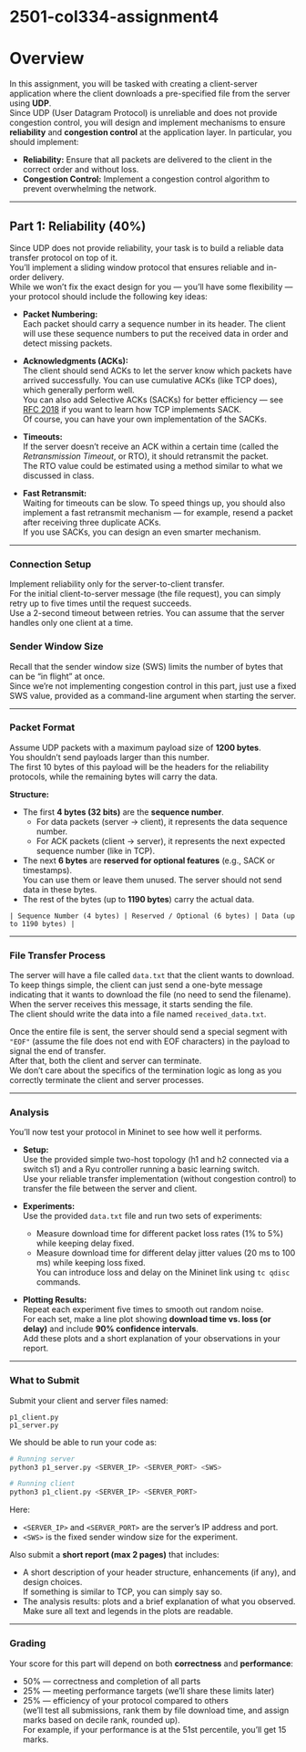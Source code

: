 # 2501-col334-assignment4

# Overview

In this assignment, you will be tasked with creating a client-server application where the client downloads a pre-specified file from the server using **UDP**.  
Since UDP (User Datagram Protocol) is unreliable and does not provide congestion control, you will design and implement mechanisms to ensure **reliability** and **congestion control** at the application layer. In particular, you should implement:

- **Reliability:** Ensure that all packets are delivered to the client in the correct order and without loss.
- **Congestion Control:** Implement a congestion control algorithm to prevent overwhelming the network. 

---

## Part 1: Reliability (40%)

Since UDP does not provide reliability, your task is to build a reliable data transfer protocol on top of it.  
You’ll implement a sliding window protocol that ensures reliable and in-order delivery.  
While we won’t fix the exact design for you — you’ll have some flexibility — your protocol should include the following key ideas:

- **Packet Numbering:**  
  Each packet should carry a sequence number in its header. The client will use these sequence numbers to put the received data in order and detect missing packets.

- **Acknowledgments (ACKs):**  
  The client should send ACKs to let the server know which packets have arrived successfully. You can use cumulative ACKs (like TCP does), which generally perform well.  
  You can also add Selective ACKs (SACKs) for better efficiency — see [RFC 2018](https://datatracker.ietf.org/doc/html/rfc2018) if you want to learn how TCP implements SACK.  
  Of course, you can have your own implementation of the SACKs. 

- **Timeouts:**  
  If the server doesn’t receive an ACK within a certain time (called the *Retransmission Timeout*, or RTO), it should retransmit the packet.  
  The RTO value could be estimated using a method similar to what we discussed in class.

- **Fast Retransmit:**  
  Waiting for timeouts can be slow. To speed things up, you should also implement a fast retransmit mechanism — for example, resend a packet after receiving three duplicate ACKs.  
  If you use SACKs, you can design an even smarter mechanism.

---

### Connection Setup

Implement reliability only for the server-to-client transfer.  
For the initial client-to-server message (the file request), you can simply retry up to five times until the request succeeds.  
Use a 2-second timeout between retries. You can assume that the server handles only one client at a time.

### Sender Window Size

Recall that the sender window size (SWS) limits the number of bytes that can be “in flight” at once.  
Since we’re not implementing congestion control in this part, just use a fixed SWS value, provided as a command-line argument when starting the server.

---

### Packet Format

Assume UDP packets with a maximum payload size of **1200 bytes**.  
You shouldn’t send payloads larger than this number.  
The first 10 bytes of this payload will be the headers for the reliability protocols, while the remaining bytes will carry the data.

**Structure:**
- The first **4 bytes (32 bits)** are the **sequence number**.  
  - For data packets (server → client), it represents the data sequence number.  
  - For ACK packets (client → server), it represents the next expected sequence number (like in TCP).
- The next **6 bytes** are **reserved for optional features** (e.g., SACK or timestamps).  
  You can use them or leave them unused. The server should not send data in these bytes.
- The rest of the bytes (up to **1190 bytes**) carry the actual data.

```
| Sequence Number (4 bytes) | Reserved / Optional (6 bytes) | Data (up to 1190 bytes) |
```

---

### File Transfer Process

The server will have a file called `data.txt` that the client wants to download.  
To keep things simple, the client can just send a one-byte message indicating that it wants to download the file (no need to send the filename).  
When the server receives this message, it starts sending the file.  
The client should write the data into a file named `received_data.txt`.  

Once the entire file is sent, the server should send a special segment with `"EOF"` (assume the file does not end with EOF characters) in the payload to signal the end of transfer.  
After that, both the client and server can terminate.  
We don’t care about the specifics of the termination logic as long as you correctly terminate the client and server processes.

---

### Analysis

You’ll now test your protocol in Mininet to see how well it performs.

- **Setup:**  
  Use the provided simple two-host topology (h1 and h2 connected via a switch s1) and a Ryu controller running a basic learning switch.  
  Use your reliable transfer implementation (without congestion control) to transfer the file between the server and client.

- **Experiments:**  
  Use the provided `data.txt` file and run two sets of experiments:
  - Measure download time for different packet loss rates (1% to 5%) while keeping delay fixed.
  - Measure download time for different delay jitter values (20 ms to 100 ms) while keeping loss fixed.  
  You can introduce loss and delay on the Mininet link using `tc qdisc` commands.

- **Plotting Results:**  
  Repeat each experiment five times to smooth out random noise.  
  For each set, make a line plot showing **download time vs. loss (or delay)** and include **90% confidence intervals**.  
  Add these plots and a short explanation of your observations in your report.

---

### What to Submit

Submit your client and server files named:

```
p1_client.py
p1_server.py
```

We should be able to run your code as:

```bash
# Running server
python3 p1_server.py <SERVER_IP> <SERVER_PORT> <SWS>

# Running client
python3 p1_client.py <SERVER_IP> <SERVER_PORT>
```

Here:
- `<SERVER_IP>` and `<SERVER_PORT>` are the server’s IP address and port.
- `<SWS>` is the fixed sender window size for the experiment.

Also submit a **short report (max 2 pages)** that includes:
- A short description of your header structure, enhancements (if any), and design choices.  
  If something is similar to TCP, you can simply say so.
- The analysis results: plots and a brief explanation of what you observed.  
  Make sure all text and legends in the plots are readable.

---

### Grading

Your score for this part will depend on both **correctness** and **performance**:

- 50% — correctness and completion of all parts  
- 25% — meeting performance targets (we’ll share these limits later)  
- 25% — efficiency of your protocol compared to others  
  (we’ll test all submissions, rank them by file download time, and assign marks based on decile rank, rounded up).  
  For example, if your performance is at the 51st percentile, you’ll get 15 marks.
